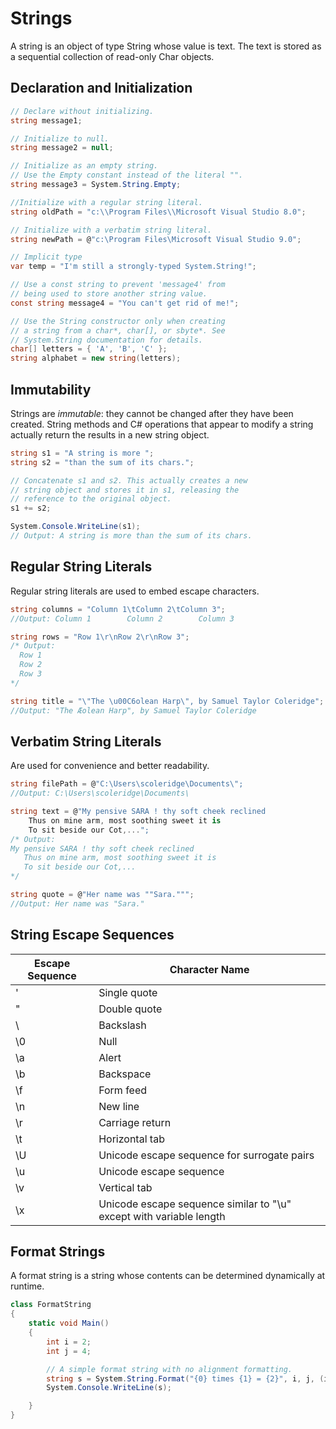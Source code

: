 # Strings

A string is an object of type String whose value is text. The text is stored as a sequential collection of read-only Char objects.


## Declaration and Initialization

```csharp
// Declare without initializing.
string message1;

// Initialize to null.
string message2 = null;

// Initialize as an empty string.
// Use the Empty constant instead of the literal "".
string message3 = System.String.Empty;

//Initialize with a regular string literal.
string oldPath = "c:\\Program Files\\Microsoft Visual Studio 8.0";

// Initialize with a verbatim string literal.
string newPath = @"c:\Program Files\Microsoft Visual Studio 9.0";

// Implicit type
var temp = "I'm still a strongly-typed System.String!";

// Use a const string to prevent 'message4' from
// being used to store another string value.
const string message4 = "You can't get rid of me!";

// Use the String constructor only when creating
// a string from a char*, char[], or sbyte*. See
// System.String documentation for details.
char[] letters = { 'A', 'B', 'C' };
string alphabet = new string(letters);
```
## Immutability

Strings are *immutable*: they cannot be changed after they have been created. String methods and C# operations that appear to modify a string actually return the results in a new string object.

```csharp
string s1 = "A string is more ";
string s2 = "than the sum of its chars.";

// Concatenate s1 and s2. This actually creates a new
// string object and stores it in s1, releasing the
// reference to the original object.
s1 += s2;

System.Console.WriteLine(s1);
// Output: A string is more than the sum of its chars.
```

## Regular String Literals

Regular string literals are used to embed escape characters.

```csharp
string columns = "Column 1\tColumn 2\tColumn 3";
//Output: Column 1        Column 2        Column 3

string rows = "Row 1\r\nRow 2\r\nRow 3";
/* Output:
  Row 1
  Row 2
  Row 3
*/

string title = "\"The \u00C6olean Harp\", by Samuel Taylor Coleridge";
//Output: "The Æolean Harp", by Samuel Taylor Coleridge
```

## Verbatim String Literals

Are used for convenience and better readability.

```csharp
string filePath = @"C:\Users\scoleridge\Documents\";
//Output: C:\Users\scoleridge\Documents\

string text = @"My pensive SARA ! thy soft cheek reclined
    Thus on mine arm, most soothing sweet it is
    To sit beside our Cot,...";
/* Output:
My pensive SARA ! thy soft cheek reclined
   Thus on mine arm, most soothing sweet it is
   To sit beside our Cot,... 
*/

string quote = @"Her name was ""Sara.""";
//Output: Her name was "Sara."
```
## String Escape Sequences

| Escape Sequence | Character Name |
| - | - |
| \' | Single quote |
| \" | Double quote |
| \\ | Backslash |
| \0 | Null |
| \a | Alert |
| \b | Backspace |
| \f | Form feed |
| \n | New line |
| \r | Carriage return |
| \t | Horizontal tab |
| \U | Unicode escape sequence for surrogate pairs |
| \u | Unicode escape sequence |
| \v | Vertical tab |
| \x | Unicode escape sequence similar to "\u" except with variable length |

## Format Strings

A format string is a string whose contents can be determined dynamically at runtime.

```csharp
class FormatString
{
    static void Main()
    {
        int i = 2;
        int j = 4;

        // A simple format string with no alignment formatting.
        string s = System.String.Format("{0} times {1} = {2}", i, j, (i * j));
        System.Console.WriteLine(s);

    }
}
```
